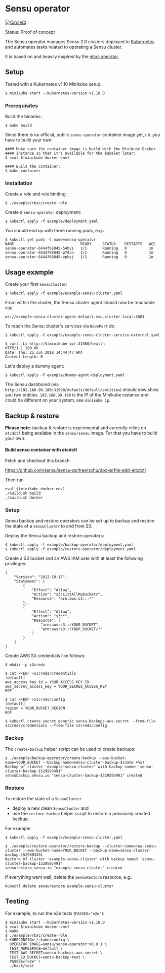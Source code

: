 # Sensu operator

[![CircleCI](https://circleci.com/gh/sensu/sensu-operator.svg?style=svg)](https://circleci.com/gh/sensu/sensu-operator)

Status: Proof of concept

The Sensu operator manages Sensu 2.0 clusters deployed to [Kubernetes][k8s-home] and automates tasks related to operating a Sensu cluster.

It is based on and heavily inspired by the [etcd-operator](https://github.com/coreos/etcd-operator).

## Setup

Tested with a Kubernetes v1.10 Minikube setup:

```
$ minikube start --kubernetes-version v1.10.0
```

### Prerequisites

Build the binaries:

```
$ make build
```

Since there is no official, public `sensu-operator` container image
yet, i.e. you have to build your own:

```
#### Make sure the container image is build with the Minikube Docker
#### instance so that it's available for the kubelet later:
$ eval $(minikube docker-env)

#### Build the container:
$ make container
```

### Installation

Create a role and role binding:

```
$ ./example/rbac/create-role
```

Create a `sensu-operator` deployment:

```
$ kubectl apply -f example/deployment.yaml
```

You should end up with three running pods, e.g.:

```
$ kubectl get pods -l name=sensu-operator
NAME                              READY     STATUS    RESTARTS   AGE
sensu-operator-6444f68845-54bvs   1/1       Running   0          1m
sensu-operator-6444f68845-p74zn   1/1       Running   0          1m
sensu-operator-6444f68845-vpkxj   1/1       Running   0          1m
```

## Usage example

Create your first `SensuCluster`:

```
$ kubectl apply -f example/example-sensu-cluster.yaml
```

From within the cluster, the Sensu cluster agent should now be reachable
via:

```
ws://example-sensu-cluster-agent.default.svc.cluster.local:8081
```

To reach the Sensu cluster's services via `NodePort` do:

```
$ kubectl apply -f example/example-sensu-cluster-service-external.yaml

$ curl -Li http://$(minikube ip):31980/health
HTTP/1.1 200 OK
Date: Thu, 21 Jun 2018 14:44:47 GMT
Content-Length: 0
```

Let's deploy a dummy agent:

```
$ kubectl apply -f example/dummy-agent-deployment.yaml
```

The Sensu dashboard (via `http://192.168.99.100:31900/default/default/entities`)
should now show you two entities. `192.168.99.100` is the IP of the
Minikube instance and could be different on your system, see
`minikube ip`.

## Backup & restore

**Please note**: backup & restore is experimental and currently relies on
`etcdctl` being availabe in the `sensu/sensu` image. For that you
have to build your own.


#### Build sensu container with etcdctl

Fetch and checkout this branch:

https://github.com/sensu/sensu-go/tree/schu/dockerfile-add-etcdctl

Then run

```
eval $(minikube docker-env)
./build.sh build
./build.sh docker
```

### Setup

Sensu backup and restore operators can be set up to backup and
restore the state of a `SensuCluster` to and from S3.

Deploy the Sensu backup and restore operators:

```
$ kubectl apply -f example/backup-operator/deployment.yaml
$ kubectl apply -f example/restore-operator/deployment.yaml
```

Create a S3 bucket and an AWS IAM user with at least the following privileges:

```
{
    "Version": "2012-10-17",
    "Statement": [
        {
            "Effect": "Allow",
            "Action": "s3:ListAllMyBuckets",
            "Resource": "arn:aws:s3:::*"
        },
        {
            "Effect": "Allow",
            "Action": "s3:*",
            "Resource": [
                "arn:aws:s3:::YOUR_BUCKET",
                "arn:aws:s3:::YOUR_BUCKET/*"
            ]
        }
    ]
}
```

Create AWS S3 credentials like follows:

```
$ mkdir -p s3creds

$ cat <<EOF >s3creds/credentials
[default]
aws_access_key_id = YOUR_ACCESS_KEY_ID
aws_secret_access_key = YOUR_SECRES_ACCESS_KEY
EOF

$ cat <<EOF >s3creds/config
[default]
region = YOUR_BUCKET_REGION
EOF

$ kubectl create secret generic sensu-backups-aws-secret --from-file s3creds/credentials --from-file s3creds/config
```

### Backup

The `create-backup` helper script can be used to create backups:

```
$ ./example/backup-operator/create-backup --aws-bucket-name=YOUR_BUCKET --backup-name=sensu-cluster-backup-$(date +%s)
Backup of cluster 'example-sensu-cluster' with backup named 'sensu-cluster-backup-1529593491'
sensubackup.sensu.io "sensu-cluster-backup-1529593491" created
```

### Restore

To restore the state of a `SensuCluster`

* deploy a new clean `SensuCluster` and
* use the `restore-backup` helper script to restore a previously
  created backup.

For example:

```
$ kubectl apply -f example/example-sensu-cluster.yaml

$ ./example/restore-operator/restore-backup --cluster-name=new-sensu-cluster --aws-bucket-name=YOUR_BUCKET --backup-name=sensu-cluster-backup-1529593491
Restore of cluster 'example-sensu-cluster' with backup named 'sensu-cluster-backup-1529593491'
sensurestore.sensu.io "example-sensu-cluster" created
```

If everything went well, delete the `SensuRestore` resource, e.g.:

```
kubectl delete sensurestore example-sensu-cluster
```

## Testing

For example, to run the e2e tests (`PASSES="e2e"`):

```
$ minikube start --kubernetes-version v1.10.0
$ eval $(minikube docker-env)
$ make
$ ./example/rbac/create-role
$ KUBECONFIG=~/.kube/config \
  OPERATOR_IMAGE=sensu/sensu-operator:v0.0.1 \
  TEST_NAMESPACE=default \
  TEST_AWS_SECRET=sensu-backups-aws-secret \
  TEST_S3_BUCKET=sensu-backup-test \
  PASSES="e2e" \
  ./hack/test
```

[k8s-home]: http://kubernetes.io
